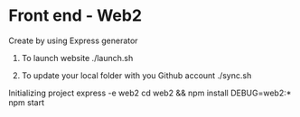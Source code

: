 # Front end - Web2 
Create by using Express generator

1. To launch website
 ./launch.sh

2. To update your local folder with you Github account
 ./sync.sh


Initializing project
express -e web2
cd web2 && npm install
DEBUG=web2:* npm start
